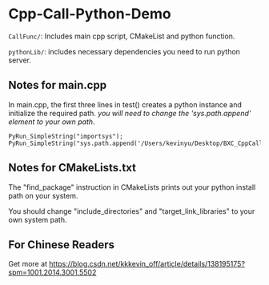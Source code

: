 # Cpp-Call-Python-Demo

`CallFunc/`: Includes main cpp script, CMakeList and python function. 

`pythonLib/`: includes necessary dependencies you need to run python server. 

## Notes for main.cpp

In main.cpp, the first three lines in test() creates a python instance and initialize the required path. *you will need to change the 'sys.path.append' element to your own path*.

```
PyRun_SimpleString("importsys");
PyRun_SimpleString("sys.path.append('/Users/kevinyu/Desktop/BXC_CppCallPython/CallFunc')");
```

## Notes for CMakeLists.txt

The "find_package" instruction in CMakeLists prints out your python install path on your system.  

You should change "include_directories" and "target_link_libraries" to your own system path. 

## For Chinese Readers

Get more at https://blog.csdn.net/kkkevin_off/article/details/138195175?spm=1001.2014.3001.5502